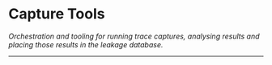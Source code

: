 
# Capture Tools

*Orchestration and tooling for running trace captures, analysing results
 and placing those results in the leakage database.*

---
